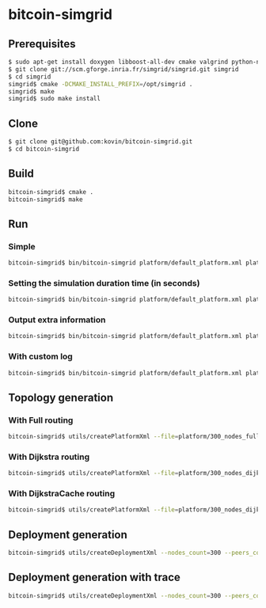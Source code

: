 # bitcoin-simgrid

## Prerequisites
```bash
$ sudo apt-get install doxygen libboost-all-dev cmake valgrind python-networkx git
$ git clone git://scm.gforge.inria.fr/simgrid/simgrid.git simgrid
$ cd simgrid
simgrid$ cmake -DCMAKE_INSTALL_PREFIX=/opt/simgrid .
simgrid$ make
simgrid$ sudo make install
```

## Clone
```bash
$ git clone git@github.com:kovin/bitcoin-simgrid.git
$ cd bitcoin-simgrid
```

## Build
```bash
bitcoin-simgrid$ cmake .
bitcoin-simgrid$ make
```

## Run
### Simple
```bash
bitcoin-simgrid$ bin/bitcoin-simgrid platform/default_platform.xml platform/default_deployment/

```
### Setting the simulation duration time (in seconds)
```bash
bitcoin-simgrid$ bin/bitcoin-simgrid platform/default_platform.xml platform/default_deployment/ --simulation-duration 7200

```
### Output extra information
```bash
bitcoin-simgrid$ bin/bitcoin-simgrid platform/default_platform.xml platform/default_deployment/ -info

```
### With custom log
```bash
bitcoin-simgrid$ bin/bitcoin-simgrid platform/default_platform.xml platform/default_deployment/ --log="bitcoin_simgrid.fmt:%d%10h:%e%m%n bitcoin_simgrid.thres:info"

```

## Topology generation
### With Full routing
```bash
bitcoin-simgrid$ utils/createPlatformXml --file=platform/300_nodes_full_routing.xml --hosts_count=300 --edges=8 --routing=Full --seed=1
```
### With Dijkstra routing
```bash
bitcoin-simgrid$ utils/createPlatformXml --file=platform/300_nodes_dijkstra_routing.xml --hosts_count=300 --edges=8 --routing=Dijkstra --seed=1
```
### With DijkstraCache routing
```bash
bitcoin-simgrid$ utils/createPlatformXml --file=platform/300_nodes_dijkstracache_routing.xml --hosts_count=300 --edges=8 --routing=DijkstraCache --seed=1
```

## Deployment generation
```bash
bitcoin-simgrid$ utils/createDeploymentXml --nodes_count=300 --peers_count=8 --data_dir=platform/300_nodes_deployment --miners_ratio=10 --txs_per_day=200000 --difficulty=3462542391191 --global_hashrate=25130091717 --distribution_type=exponential --distribution_lambda=2.5
```

## Deployment generation with trace
```bash
bitcoin-simgrid$ utils/createDeploymentXml --nodes_count=300 --peers_count=8 --data_dir=platform/trace_deployment --difficulty=3462542391191 --distribution_type=exponential --distribution_lambda=2.5 --trace_dir=../blockchain --activity_generation_type=trace
```
